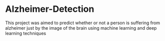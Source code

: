 # Alzheimer-Detection
This project was aimed to predict whether or not a person is suffering from alzheimer just by the image of the brain using machine learning and deep learning techniques
